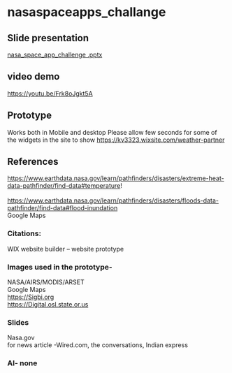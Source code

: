 # nasaspaceapps_challange
## Slide presentation
[nasa_space_app_challenge .pptx](https://github.com/njitvjk/nasaspaceapps_challenge/files/12841462/nasa_space_app_challenge.pptx)


## video demo
https://youtu.be/Frk8oJgkt5A

##  Prototype 
Works both in Mobile and desktop 
Please allow few seconds for some of the widgets in the site to show 
https://kv3323.wixsite.com/weather-partner

## References
https://www.earthdata.nasa.gov/learn/pathfinders/disasters/extreme-heat-data-pathfinder/find-data#temperature! <br/>           
https://www.earthdata.nasa.gov/learn/pathfinders/disasters/floods-data-pathfinder/find-data#flood-inundation <br/>
Google Maps 

### Citations: 
WIX website builder – website prototype 

### Images used in the prototype-
NASA/AIRS/MODIS/ARSET <br/>
Google Maps <br/>
https://Sigbi.org <br/>
https://Digital.osl.state.or.us <br/>

### Slides 
Nasa.gov <br/>
for news article -Wired.com, the conversations, Indian express

### AI- none 



